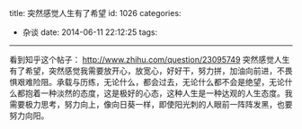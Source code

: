 title: 突然感觉人生有了希望
id: 1026
categories:
  - 杂谈
date: 2014-06-11 22:12:25
tags:
---

看到知乎这个帖子： http://www.zhihu.com/question/23095749 突然感觉人生有了希望，突然感觉我需要放开心，放宽心，好好干，努力拼，加油向前进，不畏惧艰难险阻。承载与历练，无论什么，都会过去，无论什么都不会是绝望，无论什么都抱着一种淡然的态度，这是极好的心态，这种人生是一种达观的人生态度。我需要极力思考，努力向上，像向日葵一样，即使阳光刺的人眼前一阵阵发黑，也要努力向阳。
